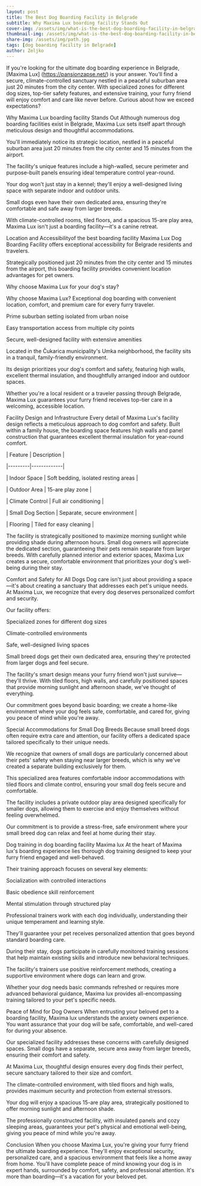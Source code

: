 ```yaml
---
layout: post
title: The Best Dog Boarding Facility in Belgrade
subtitle: Why Maxima Lux boarding facility Stands Out
cover-img: /assets/img/what-is-the-best-dog-boarding-facility-in-belgrade.jpg
thumbnail-img: /assets/img/what-is-the-best-dog-boarding-facility-in-belgrade.jpg
share-img: /assets/img/path.jpg
tags: [dog boarding facility in Belgrade]
author: Zeljko
---
```



If you're looking for the ultimate dog boarding experience in Belgrade, [Maxima Lux] (https://pansionzapse.net/) is your answer. You'll find a secure, climate-controlled sanctuary nestled in a peaceful suburban area just 20 minutes from the city center. With specialized zones for different dog sizes, top-tier safety features, and extensive training, your furry friend will enjoy comfort and care like never before. Curious about how we exceed expectations?

Why Maxima Lux boarding facility Stands Out
Although numerous dog boarding facilities exist in Belgrade, Maxima Lux sets itself apart through meticulous design and thoughtful accommodations.

You'll immediately notice its strategic location, nestled in a peaceful suburban area just 20 minutes from the city center and 15 minutes from the airport.

The facility's unique features include a high-walled, secure perimeter and purpose-built panels ensuring ideal temperature control year-round.

Your dog won't just stay in a kennel; they'll enjoy a well-designed living space with separate indoor and outdoor units.

Small dogs even have their own dedicated area, ensuring they're comfortable and safe away from larger breeds.

With climate-controlled rooms, tiled floors, and a spacious 15-are play area, Maxima Lux isn't just a boarding facility—it's a canine retreat.

Location and Accessibilityof the best boarding facility
Maxima Lux Dog Boarding Facility offers exceptional accessibility for Belgrade residents and travelers.

Strategically positioned just 20 minutes from the city center and 15 minutes from the airport, this boarding facility provides convenient location advantages for pet owners.

Why choose Maxima Lux for your dog's stay?

Why choose Maxima Lux? Exceptional dog boarding with convenient location, comfort, and premium care for every furry traveler.

Prime suburban setting isolated from urban noise

Easy transportation access from multiple city points

Secure, well-designed facility with extensive amenities

Located in the Čukarica municipality's Umka neighborhood, the facility sits in a tranquil, family-friendly environment.

Its design prioritizes your dog's comfort and safety, featuring high walls, excellent thermal insulation, and thoughtfully arranged indoor and outdoor spaces.

Whether you're a local resident or a traveler passing through Belgrade, Maxima Lux guarantees your furry friend receives top-tier care in a welcoming, accessible location.

Facility Design and Infrastructure
Every detail of Maxima Lux's facility design reflects a meticulous approach to dog comfort and safety. Built within a family house, the boarding space features high walls and panel construction that guarantees excellent thermal insulation for year-round comfort.

| Feature | Description |

|---------|-------------|

| Indoor Space | Soft bedding, isolated resting areas |

| Outdoor Area | 15-are play zone |

| Climate Control | Full air conditioning |

| Small Dog Section | Separate, secure environment |

| Flooring | Tiled for easy cleaning |

The facility is strategically positioned to maximize morning sunlight while providing shade during afternoon hours. Small dog owners will appreciate the dedicated section, guaranteeing their pets remain separate from larger breeds. With carefully planned interior and exterior spaces, Maxima Lux creates a secure, comfortable environment that prioritizes your dog's well-being during their stay.

Comfort and Safety for All Dogs
Dog care isn't just about providing a space—it's about creating a sanctuary that addresses each pet's unique needs. At Maxima Lux, we recognize that every dog deserves personalized comfort and security.

Our facility offers:

Specialized zones for different dog sizes

Climate-controlled environments

Safe, well-designed living spaces

Small breed dogs get their own dedicated area, ensuring they're protected from larger dogs and feel secure.

The facility's smart design means your furry friend won't just survive—they'll thrive. With tiled floors, high walls, and carefully positioned spaces that provide morning sunlight and afternoon shade, we've thought of everything.

Our commitment goes beyond basic boarding; we create a home-like environment where your dog feels safe, comfortable, and cared for, giving you peace of mind while you're away.

Special Accommodations for Small Dog Breeds
Because small breed dogs often require extra care and attention, our facility offers a dedicated space tailored specifically to their unique needs.

We recognize that owners of small dogs are particularly concerned about their pets' safety when staying near larger breeds, which is why we've created a separate building exclusively for them.

This specialized area features comfortable indoor accommodations with tiled floors and climate control, ensuring your small dog feels secure and comfortable.

The facility includes a private outdoor play area designed specifically for smaller dogs, allowing them to exercise and enjoy themselves without feeling overwhelmed.

Our commitment is to provide a stress-free, safe environment where your small breed dog can relax and feel at home during their stay.

Dog training in dog boarding facility Maxima lux
At the heart of Maxima lux's boarding experience lies thorough dog training designed to keep your furry friend engaged and well-behaved.

Their training approach focuses on several key elements:

Socialization with controlled interactions

Basic obedience skill reinforcement

Mental stimulation through structured play

Professional trainers work with each dog individually, understanding their unique temperament and learning style.

They'll guarantee your pet receives personalized attention that goes beyond standard boarding care.

During their stay, dogs participate in carefully monitored training sessions that help maintain existing skills and introduce new behavioral techniques.

The facility's trainers use positive reinforcement methods, creating a supportive environment where dogs can learn and grow.

Whether your dog needs basic commands refreshed or requires more advanced behavioral guidance, Maxima lux provides all-encompassing training tailored to your pet's specific needs.

Peace of Mind for Dog Owners
When entrusting your beloved pet to a boarding facility, Maxima lux understands the anxiety owners experience. You want assurance that your dog will be safe, comfortable, and well-cared for during your absence.

Our specialized facility addresses these concerns with carefully designed spaces. Small dogs have a separate, secure area away from larger breeds, ensuring their comfort and safety.

At Maxima Lux, thoughtful design ensures every dog finds their perfect, secure sanctuary tailored to their size and comfort.

The climate-controlled environment, with tiled floors and high walls, provides maximum security and protection from external stressors.

Your dog will enjoy a spacious 15-are play area, strategically positioned to offer morning sunlight and afternoon shade.

The professionally constructed facility, with insulated panels and cozy sleeping areas, guarantees your pet's physical and emotional well-being, giving you peace of mind while you're away.

Conclusion
When you choose Maxima Lux, you're giving your furry friend the ultimate boarding experience. They'll enjoy exceptional security, personalized care, and a spacious environment that feels like a home away from home. You'll have complete peace of mind knowing your dog is in expert hands, surrounded by comfort, safety, and professional attention. It's more than boarding—it's a vacation for your beloved pet.
